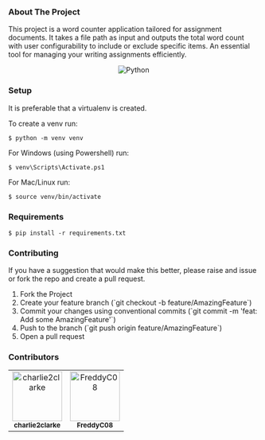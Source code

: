 ### About The Project
<p>
  This project is a word counter application tailored for assignment documents. It takes a file path as input and outputs the total word count with user configurability to include or exclude specific items. An essential tool for managing your writing assignments efficiently.
</p>

<p align="center">
  <img alt="Python" src="https://img.shields.io/badge/Python-%233776AB.svg?&style=for-the-badge&logo=Python&logoColor=white"/>
</p>

### Setup
It is preferable that a virtualenv is created. 

To create a venv run:
```
$ python -m venv venv
```

For Windows (using Powershell) run:
```
$ venv\Scripts\Activate.ps1
```

For Mac/Linux run:
```
$ source venv/bin/activate
```

### Requirements
```
$ pip install -r requirements.txt
```

### Contributing
<p>
  If you have a suggestion that would make this better, please raise and issue or fork the repo and create a pull request.
  <ol>
    <li>Fork the Project</li>
    <li>Create your feature branch (`git checkout -b feature/AmazingFeature`)</li>
    <li>Commit your changes using conventional commits (`git commit -m 'feat: Add some AmazingFeature'`)</li>
    <li>Push to the branch (`git push origin feature/AmazingFeature`)</li>
    <li>Open a pull request</li>
  </ol>
</p>

### Contributors
<p align="center">
  <table>
    <tr>
      <td align="center">
        <a href="https://github.com/charlie2clarke">
          <img src="https://avatars.githubusercontent.com/u/58811769?v=4" width="100px;" alt="charlie2clarke"/>
          <br/>
          <sub><b>charlie2clarke</b></sub>
        </a>
      </td>
      <td align="center">
        <a href="https://github.com/FreddyC08">
          <img src="https://avatars.githubusercontent.com/u/81486482?v=4" width="100px;" alt="FreddyC08"/>
          <br/>
          <sub><b>FreddyC08</b></sub>
        </a>
      </td>
    </tr>
  </table>
</p>
